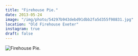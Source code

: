 ```yaml
---
title: "Firehouse Pie."
date: 2013-05-24
image: "/img/photo/54297b943debd91dbb2fa5d355f98831.jpg"
location: "Old Firehouse Exeter"
instagram: true
draft: false
---
```


![Firehouse Pie.](/img/photo/54297b943debd91dbb2fa5d355f98831.jpg)
